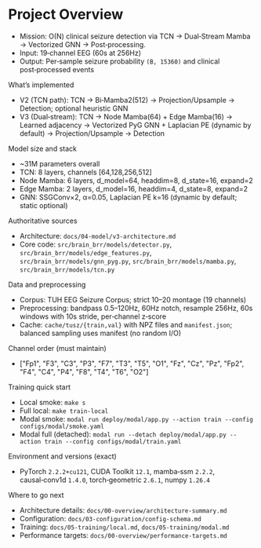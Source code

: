 # Project Overview

- Mission: O(N) clinical seizure detection via TCN → Dual‑Stream Mamba → Vectorized GNN → Post‑processing.
- Input: 19‑channel EEG (60s at 256Hz)
- Output: Per‑sample seizure probability `(B, 15360)` and clinical post‑processed events

What’s implemented

- V2 (TCN path): TCN → Bi‑Mamba2(512) → Projection/Upsample → Detection; optional heuristic GNN
- V3 (Dual‑stream): TCN → Node Mamba(64) + Edge Mamba(16) → Learned adjacency → Vectorized PyG GNN + Laplacian PE (dynamic by default) → Projection/Upsample → Detection

Model size and stack

- ~31M parameters overall
- TCN: 8 layers, channels [64,128,256,512]
- Node Mamba: 6 layers, d_model=64, headdim=8, d_state=16, expand=2
- Edge Mamba: 2 layers, d_model=16, headdim=4, d_state=8, expand=2
- GNN: SSGConv×2, α=0.05, Laplacian PE k=16 (dynamic by default; static optional)

Authoritative sources

- Architecture: `docs/04-model/v3-architecture.md`
- Core code: `src/brain_brr/models/detector.py`, `src/brain_brr/models/edge_features.py`, `src/brain_brr/models/gnn_pyg.py`, `src/brain_brr/models/mamba.py`, `src/brain_brr/models/tcn.py`

Data and preprocessing

- Corpus: TUH EEG Seizure Corpus; strict 10–20 montage (19 channels)
- Preprocessing: bandpass 0.5–120Hz, 60Hz notch, resample 256Hz, 60s windows with 10s stride, per‑channel z‑score
- Cache: `cache/tusz/{train,val}` with NPZ files and `manifest.json`; balanced sampling uses manifest (no random I/O)

Channel order (must maintain)

- ["Fp1", "F3", "C3", "P3", "F7", "T3", "T5", "O1", "Fz", "Cz", "Pz", "Fp2", "F4", "C4", "P4", "F8", "T4", "T6", "O2"]

Training quick start

- Local smoke: `make s`
- Full local: `make train-local`
- Modal smoke: `modal run deploy/modal/app.py --action train --config configs/modal/smoke.yaml`
- Modal full (detached): `modal run --detach deploy/modal/app.py --action train --config configs/modal/train.yaml`

Environment and versions (exact)

- PyTorch `2.2.2+cu121`, CUDA Toolkit `12.1`, mamba‑ssm `2.2.2`, causal‑conv1d `1.4.0`, torch‑geometric `2.6.1`, numpy `1.26.4`

Where to go next

- Architecture details: `docs/00-overview/architecture-summary.md`
- Configuration: `docs/03-configuration/config-schema.md`
- Training: `docs/05-training/local.md`, `docs/05-training/modal.md`
- Performance targets: `docs/00-overview/performance-targets.md`
